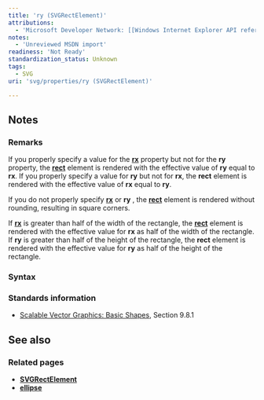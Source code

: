 ```yaml
---
title: 'ry (SVGRectElement)'
attributions:
  - 'Microsoft Developer Network: [[Windows Internet Explorer API reference](http://msdn.microsoft.com/en-us/library/ie/hh828809%28v=vs.85%29.aspx) Article]'
notes:
  - 'Unreviewed MSDN import'
readiness: 'Not Ready'
standardization_status: Unknown
tags:
  - SVG
uri: 'svg/properties/ry (SVGRectElement)'

---
```

## Notes

### Remarks

If you properly specify a value for the [**rx**](/svg/properties/rx_(SVGRectElement)) property but not for the **ry** property, the [**rect**](/svg/elements/rect) element is rendered with the effective value of **ry** equal to **rx**. If you properly specify a value for **ry** but not for **rx**, the **rect** element is rendered with the effective value of **rx** equal to **ry**.

If you do not properly specify [**rx**](/svg/properties/rx_(SVGRectElement)) or **ry** , the [**rect**](/svg/elements/rect) element is rendered without rounding, resulting in square corners.

If [**rx**](/svg/properties/rx_(SVGRectElement)) is greater than half of the width of the rectangle, the [**rect**](/svg/elements/rect) element is rendered with the effective value for **rx** as half of the width of the rectangle. If **ry** is greater than half of the height of the rectangle, the **rect** element is rendered with the effective value for **ry** as half of the height of the rectangle.

### Syntax

### Standards information

-   [Scalable Vector Graphics: Basic Shapes](http://go.microsoft.com/fwlink/p/?linkid=204737), Section 9.8.1

## See also

### Related pages

-   [**SVGRectElement**](/svg/elements/rect)
-   [**ellipse**](/svg/elements/ellipse)
